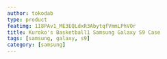 ```yaml
---
author: tokodab
type: product
featimg: 1I8PAv1_ME3EQLdxR3AbytqfVmmLPhVOr
title: Kuroko's Basketball1 Samsung Galaxy S9 Case
tags: [samsung, galaxy, s9]
category: [samsung]
---
```

